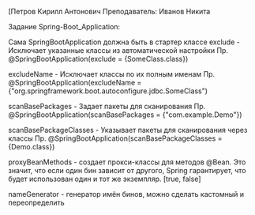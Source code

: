 [Петров Кирилл Антонович
Преподаватель: Иванов Никита

Задание Spring-Boot_Application:

Сама SpringBootApplication должна быть в стартер классе
exclude - Исключает указанные классы из автоматической настройки
Пр. @SpringBootApplication(exclude = {SomeClass.class})

excludeName - Исключает классы по их полным именам
Пр. @SpringBootApplication(excludeName = {"org.springframework.boot.autoconfigure.jdbc.SomeClass")

scanBasePackages - Задает пакеты для сканирования
Пр. @SpringBootApplication(scanBasePackages = {"com.example.Demo"})

scanBasePackageClasses - Указывает пакеты для сканирования через классы
Пр. @SpringBootApplication(scanBasePackageClasses = {Demo.class})

proxyBeanMethods - создает прокси-классы для методов @Bean. Это значит, что если один бин зависит от другого, 
Spring гарантирует, что будет использован один и тот же экземпляр. [true, false]

nameGenerator - генератор имён бинов, можно сделать кастомный и переопределить